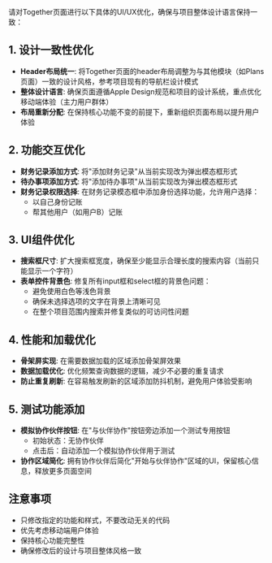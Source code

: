 请对Together页面进行以下具体的UI/UX优化，确保与项目整体设计语言保持一致：

## 1. 设计一致性优化
- **Header布局统一**: 将Together页面的header布局调整为与其他模块（如Plans页面）一致的设计风格，参考项目现有的导航栏设计模式
- **整体设计语言**: 确保页面遵循Apple Design规范和项目的设计系统，重点优化移动端体验（主力用户群体）
- **布局重新分配**: 在保持核心功能不变的前提下，重新组织页面布局以提升用户体验

## 2. 功能交互优化
- **财务记录添加方式**: 将"添加财务记录"从当前实现改为弹出模态框形式
- **待办事项添加方式**: 将"添加待办事项"从当前实现改为弹出模态框形式
- **财务记录权限选择**: 在财务记录模态框中添加身份选择功能，允许用户选择：
  - 以自己身份记账
  - 帮其他用户（如用户B）记账

## 3. UI组件优化
- **搜索框尺寸**: 扩大搜索框宽度，确保至少能显示合理长度的搜索内容（当前只能显示一个字符）
- **表单控件背景色**: 修复所有input框和select框的背景色问题：
  - 避免使用白色等浅色背景
  - 确保未选择选项的文字在背景上清晰可见
  - 在整个项目范围内搜索并修复类似的可访问性问题

## 4. 性能和加载优化
- **骨架屏实现**: 在需要数据加载的区域添加骨架屏效果
- **数据加载优化**: 优化频繁查询数据的逻辑，减少不必要的重复请求
- **防止重复刷新**: 在容易触发刷新的区域添加防抖机制，避免用户体验受影响

## 5. 测试功能添加
- **模拟协作伙伴按钮**: 在"与伙伴协作"按钮旁边添加一个测试专用按钮
  - 初始状态：无协作伙伴
  - 点击后：自动添加一个模拟协作伙伴用于测试
- **协作区域简化**: 拥有协作伙伴后简化"开始与伙伴协作"区域的UI，保留核心信息，释放更多页面空间

## 注意事项
- 只修改指定的功能和样式，不要改动无关的代码
- 优先考虑移动端用户体验
- 保持核心功能完整性
- 确保修改后的设计与项目整体风格一致